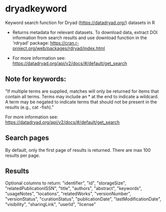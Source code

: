 # dryadkeyword
Keyword search function for Dryad (https://datadryad.org/) datasets in R

- Returns metadata for relevant datasets. To download data, extract DOI information from search results and use download function in the 'rdryad' package: https://cran.r-project.org/web/packages/rdryad/index.html
 
- For more information see: https://datadryad.org/api/v2/docs/#/default/get_search

## Note for keywords: 
"If multiple terms are supplied, matches will only be returned for items that contain all terms. Terms may include an * at the end to indicate a wildcard. A term may be negated to indicate terms that should not be present in the results (e.g., cat -fish)."

For more information see: https://datadryad.org/api/v2/docs/#/default/get_search

## Search pages
By default, only the first page of results is returned. There are max 100 results per page.

## Results
Optional columns to return:
"identifier", "id", "storageSize", "relatedPublicationISSN", "title", "authors", "abstract", "keywords", "usageNotes", "locations", "relatedWorks", "versionNumber", "versionStatus", "curationStatus", "publicationDate", "lastModificationDate", "visibility", "sharingLink", "userId", "license"
